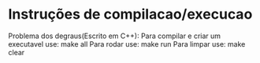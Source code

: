 # Instruções de compilacao/execucao

Problema dos degraus(Escrito em C++):
	Para compilar e criar um executavel use: make all
	Para rodar use: make run
	Para limpar use: make clear
